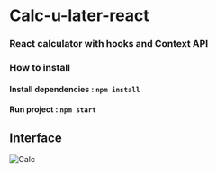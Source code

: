 # Calc-u-later-react

### React calculator with hooks and Context API

### How to install

#### Install dependencies : `npm install`

#### Run project : `npm start`

## Interface
![Calc](https://i.imgur.com/2jojOXw.png)
